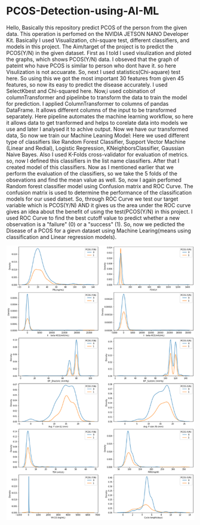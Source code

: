 # PCOS-Detection-using-AI-ML
Hello, Basically this repository predict PCOS of the person from the given data. This operation is perfomed on the NVIDIA JETSON NANO Developer Kit. Basically I used Visualization, chi-square test, different classifiers, and models in this project. The Aim/target of the project is to predict the PCOS(Y/N) in the given dataset.
First as I told I used visulization and ploted the graphs, which shows PCOS(Y/N) data. I obseved that the graph of pateint who have PCOS is similar to person who dont have it. so here Visulization is not accuarate.
So, next I used statistics(Chi-aquare) test here. So using this we got the most important 30 features from given 45 features, so now its easy to predict the disease accurately. I used SelectKbest and Chi-squared here.
Now,i used cobination of columnTransformer and pipelinbe to transform the data to train the model for prediction. I applied ColumnTransformer to columns of pandas DataFrame. It allows different columns of the input to be transformed separately.
Here pipeline automates the machine learning workflow, so here it allows data to get tranformed and helps to corelate data into models we use and later I analysed it to achive output.
Now we have our transformed data,
So now we train our Machine Leaning Model: Here we used different type of classifiers like Random Forest Classifier, Support Vector Machine
(Linear and Redial), Logistic Regression, KNeighborsClassifier, Gaussian Naive Bayes. Also I used K-Folds cross-validator for evaluation of metrics.
so, now I defined this classifiers in the list name classifiers. After that I created model of this classifiers.
Now as I mentioned earlier that we perform the evaluation of the classifiers, so we take the 5 folds of the obsevations and find the mean value as well.
So, now I again perfomed Random forest classifier model using Confusion matrix and ROC Curve.
The confusion matrix is used to determine the performance of the classification models for our used datset.
So, through ROC Curve we test our target variable which is PCOS(Y/N) AND it gives us 
the area under the ROC curve gives an idea about the benefit of using the test(PCOS(Y/N) in this project. I used ROC Curve to find the best cutoff value to predict whether a new observation is a "failure" (0) or a "success" (1).
So, now we pedicted the Disease of a PCOS for a gievn dataset using Machine Learing(means using classification and Linear regression models).

<img src="index.png"/>
